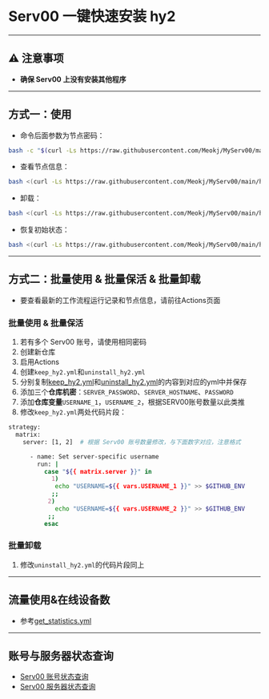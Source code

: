 # Serv00 一键快速安装 hy2

---

## ⚠️ 注意事项
- **确保 Serv00 上没有安装其他程序**

---

## 方式一：使用

- 命令后面参数为节点密码：

```bash
bash -c "$(curl -Ls https://raw.githubusercontent.com/Meokj/MyServ00/main/hy2/install_hy2.sh)" -- xxxx
```

- 查看节点信息：

```bash
bash <(curl -Ls https://raw.githubusercontent.com/Meokj/MyServ00/main/hy2/node_info.sh)
```

- 卸载：

```bash
bash <(curl -Ls https://raw.githubusercontent.com/Meokj/MyServ00/main/hy2/uninstall_hy2.sh)
```

- 恢复初始状态：

```bash
bash <(curl -Ls https://raw.githubusercontent.com/Meokj/MyServ00/main/hy2/init_serv00.sh)
```

---

## 方式二：批量使用 & 批量保活 & 批量卸载

- 要查看最新的工作流程运行记录和节点信息，请前往Actions页面

### 批量使用 & 批量保活  

1. 若有多个 Serv00 账号，请使用相同密码  
2. 创建新仓库
3. 启用Actions
4. 创建`keep_hy2.yml`和`uninstall_hy2.yml`
5. 分别复制[keep_hy2.yml](./hy2/yml/keep_hy2.yml)和[uninstall_hy2.yml](./hy2/yml/uninstall_hy2.yml)的内容到对应的yml中并保存
6. 添加三个**仓库机密**：`SERVER_PASSWORD`、`SERVER_HOSTNAME`、`PASSWORD`
7. 添加**仓库变量**`USERNAME_1`，`USERNAME_2`，根据SERV00账号数量以此类推
8. 修改`keep_hy2.yml`两处代码片段：

```bash
strategy:
  matrix:
    server: [1, 2]  # 根据 Serv00 账号数量修改，与下面数字对应，注意格式
```

```bash
      - name: Set server-specific username
        run: |
          case "${{ matrix.server }}" in
            1)
             echo "USERNAME=${{ vars.USERNAME_1 }}" >> $GITHUB_ENV
            ;;
           2)
             echo "USERNAME=${{ vars.USERNAME_2 }}" >> $GITHUB_ENV
           ;;
          esac
```

### 批量卸载

1. 修改`uninstall_hy2.yml`的代码片段同上

---

## 流量使用&在线设备数

- 参考[get_statistics.yml](.github/workflows/get_statistics.yml)

---

## 账号与服务器状态查询

- [Serv00 账号状态查询](https://ac.fkj.pp.ua)  
- [Serv00 服务器状态查询](https://status.eooce.com)


